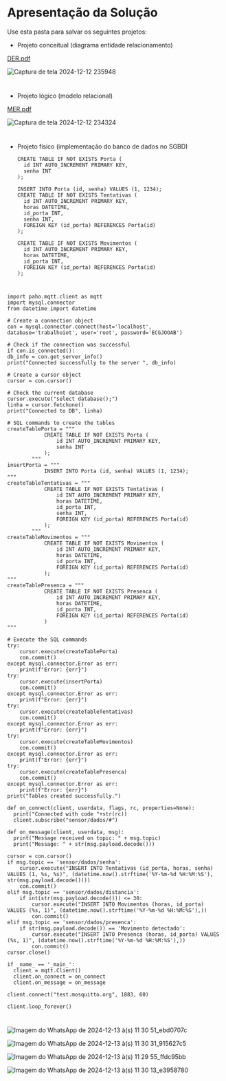 # Apresentação da Solução

Use esta pasta para salvar os seguintes projetos:
- Projeto conceitual (diagrama entidade relacionamento)

[DER.pdf](https://github.com/user-attachments/files/18120245/TRABALHOIOT_DER.drawio.pdf)

![Captura de tela 2024-12-12 235948](https://github.com/user-attachments/assets/859646d2-82f1-4f9e-8f80-fd5b5958d7ab)

#
- Projeto lógico (modelo relacional)

[MER.pdf](https://github.com/user-attachments/files/18120207/trabalhoIOT_MER.1.pdf)

![Captura de tela 2024-12-12 234324](https://github.com/user-attachments/assets/535cfa3b-df27-4f0b-9752-0307cea7f5d9)

#

- Projeto físico (implementação do banco de dados no SGBD)

      CREATE TABLE IF NOT EXISTS Porta (
        id INT AUTO_INCREMENT PRIMARY KEY,
        senha INT
      );

      INSERT INTO Porta (id, senha) VALUES (1, 1234);
      CREATE TABLE IF NOT EXISTS Tentativas (
        id INT AUTO_INCREMENT PRIMARY KEY,
        horas DATETIME,
        id_porta INT,
        senha INT,
        FOREIGN KEY (id_porta) REFERENCES Porta(id)
      );

      CREATE TABLE IF NOT EXISTS Movimentos (
        id INT AUTO_INCREMENT PRIMARY KEY,
        horas DATETIME,
        id_porta INT,
        FOREIGN KEY (id_porta) REFERENCES Porta(id)
      );

#

    import paho.mqtt.client as mqtt
    import mysql.connector
    from datetime import datetime

    # Create a connection object
    con = mysql.connector.connect(host='localhost', database='trabalhoiot', user='root', password='ECGJOOAB')

    # Check if the connection was successful
    if con.is_connected():
    db_info = con.get_server_info()
    print("Connected successfully to the server ", db_info)

    # Create a cursor object
    cursor = con.cursor()

    # Check the current database
    cursor.execute("select database();")
    linha = cursor.fetchone()
    print("Connected to DB", linha)

    # SQL commands to create the tables
    createTablePorta = """
                CREATE TABLE IF NOT EXISTS Porta (
                    id INT AUTO_INCREMENT PRIMARY KEY,
                    senha INT
                );
            """
    insertPorta = """
                INSERT INTO Porta (id, senha) VALUES (1, 1234);
    """
    createTableTentativas = """
                CREATE TABLE IF NOT EXISTS Tentativas (
                    id INT AUTO_INCREMENT PRIMARY KEY,
                    horas DATETIME,
                    id_porta INT,
                    senha INT,
                    FOREIGN KEY (id_porta) REFERENCES Porta(id)
                );
            """
    createTableMovimentos = """
                CREATE TABLE IF NOT EXISTS Movimentos (
                    id INT AUTO_INCREMENT PRIMARY KEY,
                    horas DATETIME,
                    id_porta INT,
                    FOREIGN KEY (id_porta) REFERENCES Porta(id)
                );
    """
    createTablePresenca = """
                CREATE TABLE IF NOT EXISTS Presenca (
                    id INT AUTO_INCREMENT PRIMARY KEY,
                    horas DATETIME,
                    id_porta INT,
                    FOREIGN KEY (id_porta) REFERENCES Porta(id)
                )
    """

    # Execute the SQL commands
    try:
        cursor.execute(createTablePorta)
        con.commit()
    except mysql.connector.Error as err:
        print(f"Error: {err}")
    try:
        cursor.execute(insertPorta)
        con.commit()
    except mysql.connector.Error as err:
        print(f"Error: {err}")
    try:
        cursor.execute(createTableTentativas)
        con.commit()
    except mysql.connector.Error as err:
        print(f"Error: {err}")
    try:
        cursor.execute(createTableMovimentos)
        con.commit()
    except mysql.connector.Error as err:
        print(f"Error: {err}")
    try:
        cursor.execute(createTablePresenca)
        con.commit()
    except mysql.connector.Error as err:
        print(f"Error: {err}")
    print("Tables created successfully.")

    def on_connect(client, userdata, flags, rc, properties=None):
      print("Connected with code "+str(rc))
      client.subscribe("sensor/dados/#")

    def on_message(client, userdata, msg):
      print("Message received on topic: " + msg.topic)
      print("Message: " + str(msg.payload.decode()))

    cursor = con.cursor()
    if msg.topic == 'sensor/dados/senha':
        cursor.execute("INSERT INTO Tentativas (id_porta, horas, senha) VALUES (1, %s, %s)", (datetime.now().strftime('%Y-%m-%d %H:%M:%S'), str(msg.payload.decode())))
        con.commit()
    elif msg.topic == 'sensor/dados/distancia':
        if int(str(msg.payload.decode())) <= 30:
            cursor.execute("INSERT INTO Movimentos (horas, id_porta) VALUES (%s, 1)", (datetime.now().strftime('%Y-%m-%d %H:%M:%S'),))
            con.commit()
    elif msg.topic == 'sensor/dados/presenca':
        if str(msg.payload.decode()) == 'Movimento detectado':
            cursor.execute("INSERT INTO Presenca (horas, id_porta) VALUES (%s, 1)", (datetime.now().strftime('%Y-%m-%d %H:%M:%S'),))
            con.commit()
    cursor.close()

    if _name_ == '_main_':
      client = mqtt.Client()
      client.on_connect = on_connect
      client.on_message = on_message

    client.connect("test.mosquitto.org", 1883, 60)

    client.loop_forever()
    
#

![Imagem do WhatsApp de 2024-12-13 à(s) 11 30 51_ebd0707c](https://github.com/user-attachments/assets/fa15aecf-d736-4506-9339-9685c1f6c697)

![Imagem do WhatsApp de 2024-12-13 à(s) 11 30 31_915627c5](https://github.com/user-attachments/assets/31949311-64cf-4a11-9b7f-e553d68aa624)

![Imagem do WhatsApp de 2024-12-13 à(s) 11 29 55_ffdc95bb](https://github.com/user-attachments/assets/5da613bb-80a4-4793-b0f9-82b05607cca3)

![Imagem do WhatsApp de 2024-12-13 à(s) 11 30 13_e3958780](https://github.com/user-attachments/assets/c23cf1ba-9d55-45fc-a67e-4bd1fa18449b)



    

